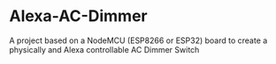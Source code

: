 # Alexa-AC-Dimmer
A project based on a NodeMCU (ESP8266 or ESP32) board to create a physically and Alexa controllable AC Dimmer Switch
